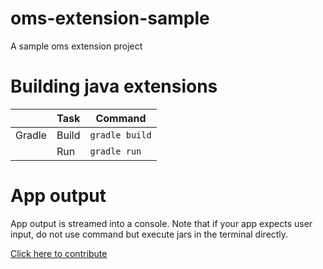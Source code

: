 # oms-extension-sample

A sample oms extension project


# Building java extensions

|        | Task  | Command                    |
| ------ | ----- | -------------------------- |
| Gradle | Build | `gradle build`             |
|        | Run   | `gradle run`               |


# App output

App output is streamed into a console. Note that if your app expects user input, do not use command but execute jars in the terminal directly.

[Click here to contribute](https://codeready-openshift-workspaces.oms01-poc-os-dal10-85324c52898dd6a34a32489ae17c810f-0000.us-south.containers.appdomain.cloud/factory?url=https://github.com/priyajithc/oms-extension-sample.git)
